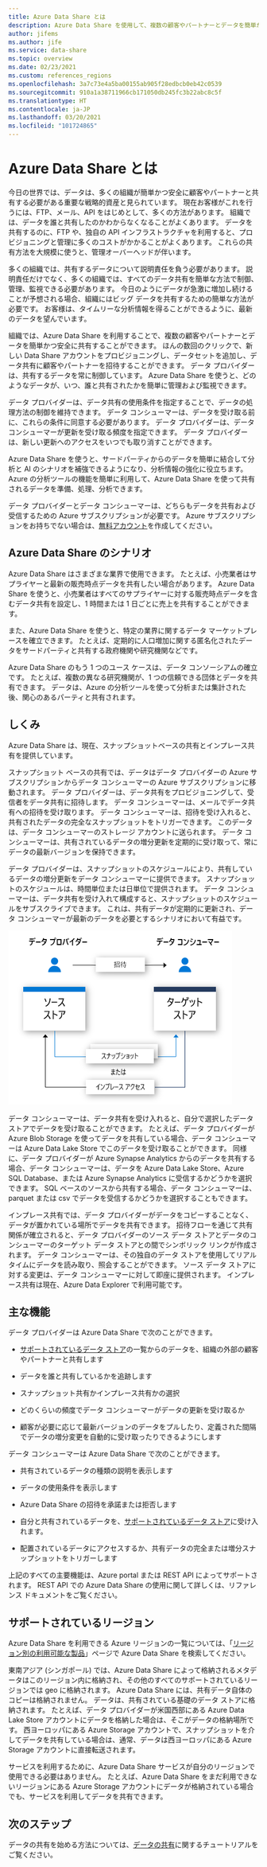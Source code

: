 ```yaml
---
title: Azure Data Share とは
description: Azure Data Share を使用して、複数の顧客やパートナーとデータを簡単かつ安全に共有する方法を説明します。
author: jifems
ms.author: jife
ms.service: data-share
ms.topic: overview
ms.date: 02/23/2021
ms.custom: references_regions
ms.openlocfilehash: 3a7c73e4a5ba00155ab905f28edbcb0eb42c0539
ms.sourcegitcommit: 910a1a38711966cb171050db245fc3b22abc8c5f
ms.translationtype: HT
ms.contentlocale: ja-JP
ms.lasthandoff: 03/20/2021
ms.locfileid: "101724865"
---
```

# <a name="what-is-azure-data-share"></a>Azure Data Share とは

今日の世界では、データは、多くの組織が簡単かつ安全に顧客やパートナーと共有する必要がある重要な戦略的資産と見られています。 現在お客様がこれを行うには、FTP、メール、API をはじめとして、多くの方法があります。 組織では、データを誰と共有したのかわからなくなることがよくあります。 データを共有するのに、FTP や、独自の API インフラストラクチャを利用すると、プロビジョニングと管理に多くのコストがかかることがよくあります。 これらの共有方法を大規模に使うと、管理オーバーヘッドが伴います。 

多くの組織では、共有するデータについて説明責任を負う必要があります。 説明責任だけでなく、多くの組織では、すべてのデータ共有を簡単な方法で制御、管理、監視できる必要があります。 今日のようにデータが急激に増加し続けることが予想される場合、組織にはビッグ データを共有するための簡単な方法が必要です。 お客様は、タイムリーな分析情報を得ることができるように、最新のデータを望んでいます。

組織では、Azure Data Share を利用することで、複数の顧客やパートナーとデータを簡単かつ安全に共有することができます。 ほんの数回のクリックで、新しい Data Share アカウントをプロビジョニングし、データセットを追加し、データ共有に顧客やパートナーを招待することができます。 データ プロバイダーは、共有するデータを常に制御しています。 Azure Data Share を使うと、どのようなデータが、いつ、誰と共有されたかを簡単に管理および監視できます。 

データ プロバイダーは、データ共有の使用条件を指定することで、データの処理方法の制御を維持できます。 データ コンシューマーは、データを受け取る前に、これらの条件に同意する必要があります。 データ プロバイダーは、データ コンシューマーが更新を受け取る頻度を指定できます。 データ プロバイダーは、新しい更新へのアクセスをいつでも取り消すことができます。 

Azure Data Share を使うと、サードパーティからのデータを簡単に結合して分析と AI のシナリオを補強できるようになり、分析情報の強化に役立ちます。 Azure の分析ツールの機能を簡単に利用して、Azure Data Share を使って共有されるデータを準備、処理、分析できます。 

データ プロバイダーとデータ コンシューマーは、どちらもデータを共有および受信するための Azure サブスクリプションが必要です。 Azure サブスクリプションをお持ちでない場合は、[無料アカウント](https://azure.microsoft.com/free/)を作成してください。

## <a name="scenarios-for-azure-data-share"></a>Azure Data Share のシナリオ

Azure Data Share はさまざまな業界で使用できます。 たとえば、小売業者はサプライヤーと最新の販売時点データを共有したい場合があります。 Azure Data Share を使うと、小売業者はすべてのサプライヤーに対する販売時点データを含むデータ共有を設定し、1 時間または 1 日ごとに売上を共有することができます。 

また、Azure Data Share を使うと、特定の業界に関するデータ マーケットプレースを確立できます。 たとえば、定期的に人口増加に関する匿名化されたデータをサードパーティと共有する政府機関や研究機関などです。 

Azure Data Share のもう 1 つのユース ケースは、データ コンソーシアムの確立です。 たとえば、複数の異なる研究機関が、1 つの信頼できる団体とデータを共有できます。 データは、Azure の分析ツールを使って分析または集計された後、関心のあるパーティと共有されます。 

## <a name="how-it-works"></a>しくみ

Azure Data Share は、現在、スナップショットベースの共有とインプレース共有を提供しています。 

スナップショット ベースの共有では、データはデータ プロバイダーの Azure サブスクリプションからデータ コンシューマーの Azure サブスクリプションに移動されます。 データ プロバイダーは、データ共有をプロビジョニングして、受信者をデータ共有に招待します。 データ コンシューマーは、メールでデータ共有への招待を受け取ります。 データ コンシューマーは、招待を受け入れると、共有されたデータの完全なスナップショットをトリガーできます。 このデータは、データ コンシューマーのストレージ アカウントに送られます。 データ コンシューマーは、共有されているデータの増分更新を定期的に受け取って、常にデータの最新バージョンを保持できます。 

データ プロバイダーは、スナップショットのスケジュールにより、共有しているデータの増分更新をデータ コンシューマーに提供できます。 スナップショットのスケジュールは、時間単位または日単位で提供されます。 データ コンシューマーは、データ共有を受け入れて構成すると、スナップショットのスケジュールをサブスクライブできます。 これは、共有データが定期的に更新され、データ コンシューマーが最新のデータを必要とするシナリオにおいて有益です。 

![データ共有の流れ](media/data-share-flow.png)

データ コンシューマーは、データ共有を受け入れると、自分で選択したデータ ストアでデータを受け取ることができます。 たとえば、データ プロバイダーが Azure Blob Storage を使ってデータを共有している場合、データ コンシューマーは Azure Data Lake Store でこのデータを受け取ることができます。 同様に、データ プロバイダーが Azure Synapse Analytics からのデータを共有する場合、データ コンシューマーは、データを Azure Data Lake Store、Azure SQL Database、または Azure Synapse Analytics に受信するかどうかを選択できます。 SQL ベースのソースから共有する場合、データ コンシューマーは、parquet または csv でデータを受信するかどうかを選択することもできます。 

インプレース共有では、データ プロバイダーがデータをコピーすることなく、データが置かれている場所でデータを共有できます。 招待フローを通じて共有関係が確立されると、データ プロバイダーのソース データ ストアとデータのコンシューマーのターゲット データ ストアとの間でシンボリック リンクが作成されます。 データ コンシューマーは、その独自のデータ ストアを使用してリアルタイムにデータを読み取り、照会することができます。 ソース データ ストアに対する変更は、データ コンシューマーに対して即座に提供されます。 インプレース共有は現在、Azure Data Explorer で利用可能です。

## <a name="key-capabilities"></a>主な機能

データ プロバイダーは Azure Data Share で次のことができます。

* [サポートされているデータ ストア](supported-data-stores.md)の一覧からのデータを、組織の外部の顧客やパートナーと共有します

* データを誰と共有しているかを追跡します

* スナップショット共有かインプレース共有かの選択

* どのくらいの頻度でデータ コンシューマーがデータの更新を受け取るか

* 顧客が必要に応じて最新バージョンのデータをプルしたり、定義された間隔でデータの増分変更を自動的に受け取ったりできるようにします

データ コンシューマーは Azure Data Share で次のことができます。 

* 共有されているデータの種類の説明を表示します

* データの使用条件を表示します

* Azure Data Share の招待を承諾または拒否します

* 自分と共有されているデータを、[サポートされているデータ ストア](supported-data-stores.md)に受け入れます。

* 配置されているデータにアクセスするか、共有データの完全または増分スナップショットをトリガーします

上記のすべての主要機能は、Azure portal または REST API によってサポートされます。 REST API での Azure Data Share の使用に関して詳しくは、リファレンス ドキュメントをご覧ください。 

## <a name="supported-regions"></a>サポートされているリージョン

Azure Data Share を利用できる Azure リージョンの一覧については、「[リージョン別の利用可能な製品](https://azure.microsoft.com/global-infrastructure/services/?products=data-share)」ページで Azure Data Share を検索してください。 

東南アジア (シンガポール) では、Azure Data Share によって格納されるメタデータはこのリージョン内に格納され、その他のすべてのサポートされているリージョンでは geo に格納されます。 Azure Data Share には、共有データ自体のコピーは格納されません。 データは、共有されている基礎のデータ ストアに格納されます。 たとえば、データ プロバイダーが米国西部にある Azure Data Lake Store アカウントにデータを格納した場合は、そこがデータの格納場所です。 西ヨーロッパにある Azure Storage アカウントで、スナップショットを介してデータを共有している場合は、通常、データは西ヨーロッパにある Azure Storage アカウントに直接転送されます。 

サービスを利用するために、Azure Data Share サービスが自分のリージョンで使用できる必要はありません。 たとえば、Azure Data Share をまだ利用できないリージョンにある Azure Storage アカウントにデータが格納されている場合でも、サービスを利用してデータを共有できます。 

## <a name="next-steps"></a>次のステップ

データの共有を始める方法については、[データの共有](share-your-data.md)に関するチュートリアルをご覧ください。
